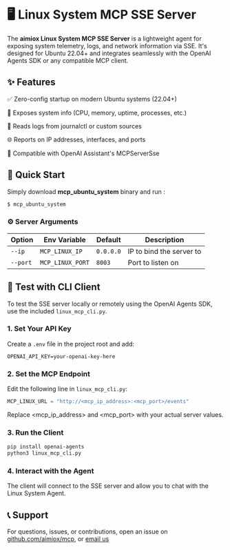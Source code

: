 # 🖥️ Linux System MCP SSE Server

The **aimiox Linux System MCP SSE Server** is a lightweight agent for exposing system telemetry, logs, and network information via SSE. It's designed for Ubuntu 22.04+ and integrates seamlessly with the OpenAI Agents SDK or any compatible MCP client.

## ✨ Features

✅ Zero-config startup on modern Ubuntu systems (22.04+)

📡 Exposes system info (CPU, memory, uptime, processes, etc.)

📁 Reads logs from journalctl or custom sources

🌐 Reports on IP addresses, interfaces, and ports

🤖 Compatible with OpenAI Assistant's MCPServerSse

## 🚀 Quick Start

Simply download **mcp_ubuntu_system** binary and run :
```bash
$ mcp_ubuntu_system
```

### ⚙️ Server Arguments

| Option   | Env Variable     | Default   | Description               |
|----------|------------------|-----------|---------------------------|
| `--ip`   | `MCP_LINUX_IP`   | `0.0.0.0` | IP to bind the server to  |
| `--port` | `MCP_LINUX_PORT` | `8003`    | Port to listen on         |

## 🧪 Test with CLI Client

To test the SSE server locally or remotely using the OpenAI Agents SDK, use the included `linux_mcp_cli.py`.

### 1. Set Your API Key

Create a `.env` file in the project root and add:

```env
OPENAI_API_KEY=your-openai-key-here
```
### 2. Set the MCP Endpoint
Edit the following line in `linux_mcp_cli.py`:

```python
MCP_LINUX_URL = "http://<mcp_ip_address>:<mcp_port>/events"
```
Replace <mcp_ip_address> and <mcp_port> with your actual server values.

### 3. Run the Client

```bash
pip install openai-agents
python3 linux_mcp_cli.py
```

### 4. Interact with the Agent

The client will connect to the SSE server and allow you to chat with the Linux System Agent.


## 📞 Support

For questions, issues, or contributions, open an issue on [github.com/aimiox/mcp](https://github.com/aimiox/mcp), or [email us](mailto:hello@aimiox.com)

